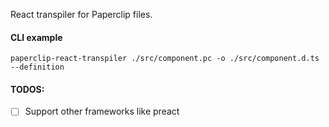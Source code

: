 React transpiler for Paperclip files. 

#### CLI example

```
paperclip-react-transpiler ./src/component.pc -o ./src/component.d.ts --definition
```

#### TODOS:

- [ ] Support other frameworks like preact